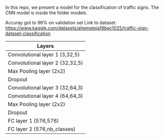 In this repo, we present a model for the classification of traffic signs.
The CNN model is inside the folder models.

Accuray got to 96% on validation set
Link to dataset: https://www.kaggle.com/datasets/ahemateja19bec1025/traffic-sign-dataset-classification


|                Layers              | 
| -----------------------------------| 
|    Convolutional layer 1 (3,32,5)  |
|   Convolutional layer 2 (32,32,5)  |
|         Max Pooling layer (2x2)    |
|                  Dropout           |
|    Convolutional layer 3 (32,64,3) |
|    Convolutional layer 4 (64,64,3) |
|       Max Pooling layer (2x2)      |
|                  Dropout           |
|         FC layer 1 (576,576)       |
|     FC layer 2 (576,nb_classes)    |
